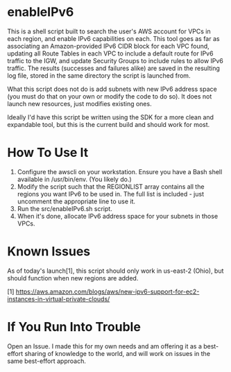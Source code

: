 # enableIPv6 #

This is a shell script built to search the user's AWS account for VPCs in each region, and enable IPv6 capabilities on each. This tool goes as far as associating an Amazon-provided IPv6 CIDR block for each VPC found, updating all Route Tables in each VPC to include a default route for IPv6 traffic to the IGW, and update Security Groups to include rules to allow IPv6 traffic. The results (successes and failures alike) are saved in the resulting log file, stored in the same directory the script is launched from.

What this script does not do is add subnets with new IPv6 address space (you must do that on your own or modify the code to do so). It does not launch new resources, just modifies existing ones.

Ideally I'd have this script be written using the SDK for a more clean and expandable tool, but this is the current build and should work for most.

# How To Use It #

1. Configure the awscli on your workstation. Ensure you have a Bash shell available in /usr/bin/env. (You likely do.)
2. Modify the script such that the REGIONLIST array contains all the regions you want IPv6 to be used in. The full list is included - just uncomment the appropriate line to use it.
3. Run the src/enableIPv6.sh script. 
4. When it's done, allocate IPv6 address space for your subnets in those VPCs.

# Known Issues #

As of today's launch[1], this script should only work in us-east-2 (Ohio), but should function when new regions are added.

[1] https://aws.amazon.com/blogs/aws/new-ipv6-support-for-ec2-instances-in-virtual-private-clouds/

# If You Run Into Trouble #

Open an Issue. I made this for my own needs and am offering it as a best-effort sharing of knowledge to the world, and will work on issues in the same best-effort approach.
